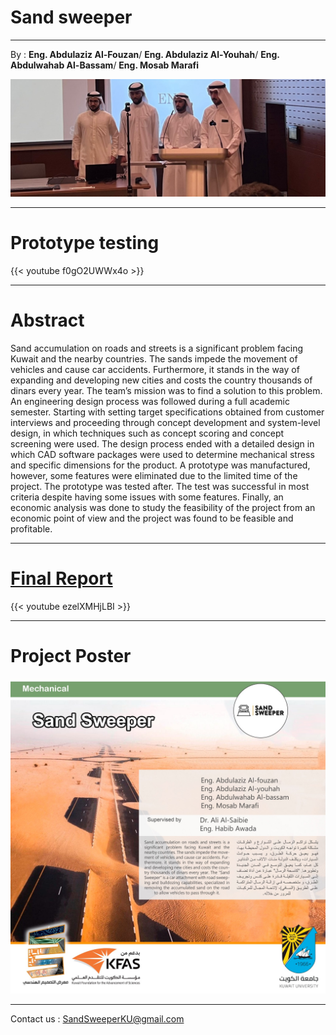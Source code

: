 # **Sand sweeper**
____
By : 
 **Eng. Abdulaziz Al-Fouzan**/
<i class="fa-solid fa-gear"></i>
**Eng. Abdulaziz Al-Youhah**/
<i class="fa-solid fa-gear"></i>
**Eng. Abdulwahab Al-Bassam**/
<i class="fa-solid fa-gear"></i>
**Eng. Mosab Marafi**

![](images/IMG-20220613-WA0050.jpg)
___
# Prototype testing
{{< youtube f0gO2UWWx4o >}}




___
# **Abstract** 
Sand accumulation on roads and streets is a significant problem facing Kuwait and the nearby countries. The sands impede the movement of vehicles and cause car accidents. Furthermore, it stands in the way of expanding and developing new cities and costs the country thousands of dinars every year. The team’s mission was to find a solution to this problem. An engineering design process was followed during a full academic semester. Starting with setting target specifications obtained from customer interviews and proceeding through concept development and system-level design, in which techniques such as concept scoring and concept screening were used. The design process ended with a detailed design in which CAD software packages were used to determine mechanical stress and specific dimensions for the product. A prototype was manufactured, however, some features were eliminated due to the limited time of the project. The prototype was tested after. The test was successful in most criteria despite having some issues with some features. Finally, an economic analysis was done to study the feasibility of the project from an economic point of view and the project was found to be feasible and profitable. 
___


# [Final Report](files/Final%20Report%20459%20Group%20A.pdf)


{{< youtube ezelXMHjLBI >}}


___

 # Project Poster 
![](images/Mediapost.png?width=40pc)
___


Contact us : SandSweeperKU@gmail.com



